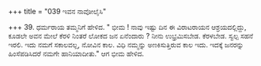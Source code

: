 +++
title = "039 ಇವನ ನಾವೋಲೈಸಿ"

+++
39. ಧರ್ಮರಾಯ  ತಮ್ಮನಿಗೆ ಹೇಳಿದ. " ಭೀಮ ! ನಾವು ಇಷ್ಟು ದಿನ ಈ ವಿರಾಟರಾಯನ ಆಶ್ರಯದಲ್ಲಿದ್ದು, ಕೂಡಲೇ ಅವನ ಮೇಲೆ ಕೆರಳಿ ನಿಂತರೆ ಲೋಕದ ಜನ ಏನೆಂದಾರು ? ನೀನು ಉಭ್ರಮಿಸಬೇಡ. ಕೆರಳಬೇಡ. ಸ್ವಲ್ಪ ಸಹನೆ ಇರಲಿ. ಇದು ನಮಗೆ ಸಕಾಲವಲ್ಲ, ನೋವಿನ ಕಾಲ. ವಿಧಿ ನಮ್ಮನ್ನು ಅಣಕಿಸುತ್ತಿರುವ ಕಾಲ ಇದು. ಇದಕ್ಕೆ ಜನರನ್ನು ಹಿಂಸೆಪಡಿಸಿದರೆ ನಮಗೇ ಹಾನಿಯಾದೀತು." ಆಗ ಭೀಮ ಹೇಳಿದ.